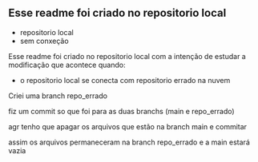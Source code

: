 ## Esse readme foi criado no repositorio local
- repositorio local
- sem conxeção

Esse readme foi criado no repositorio local com a intenção de estudar a modificação que acontece quando:
- o repositorio local se conecta com repositorio errado na nuvem

Criei uma branch repo_errado

fiz um commit so que foi para as duas branchs (main e repo_errado)

agr tenho que apagar os arquivos que estão na branch main e commitar

assim os arquivos permaneceram na branch repo_errado e a main estará vazia